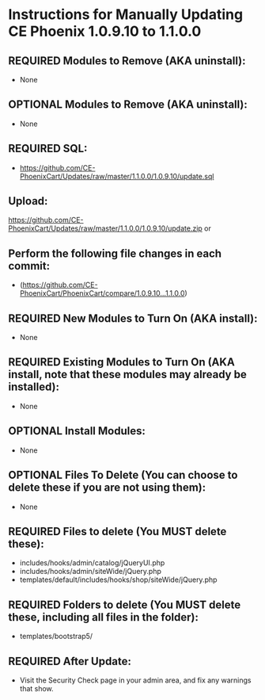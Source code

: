 # Instructions for Manually Updating CE Phoenix 1.0.9.10 to 1.1.0.0

## REQUIRED Modules to Remove (AKA uninstall):
* None

## OPTIONAL Modules to Remove (AKA uninstall):
* None

## REQUIRED SQL:
* https://github.com/CE-PhoenixCart/Updates/raw/master/1.1.0.0/1.0.9.10/update.sql

## Upload: 
https://github.com/CE-PhoenixCart/Updates/raw/master/1.1.0.0/1.0.9.10/update.zip
or
## Perform the following file changes in each commit:
* (https://github.com/CE-PhoenixCart/PhoenixCart/compare/1.0.9.10...1.1.0.0)

## REQUIRED New Modules to Turn On (AKA install):
* None

## REQUIRED Existing Modules to Turn On (AKA install, note that these modules may already be installed):
* None

## OPTIONAL Install Modules:
* None

## OPTIONAL Files To Delete (You can choose to delete these if you are not using them):
* None

## REQUIRED Files to delete (You MUST delete these):
* includes/hooks/admin/catalog/jQueryUI.php
* includes/hooks/admin/siteWide/jQuery.php
* templates/default/includes/hooks/shop/siteWide/jQuery.php

## REQUIRED Folders to delete (You MUST delete these, including all files in the folder):
* templates/bootstrap5/

## REQUIRED After Update:
* Visit the Security Check page in your admin area, and fix any warnings that show.
